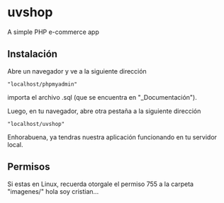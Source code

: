 uvshop
======

A simple PHP e-commerce app

## Instalación

Abre un navegador y ve a la siguiente dirección 
```
"localhost/phpmyadmin"
```
importa el archivo .sql (que se encuentra en "_Documentación").

Luego, en tu navegador, abre otra pestaña a la siguiente dirección 
```
"localhost/uvshop"
```

Enhorabuena, ya tendras nuestra aplicación funcionando en tu servidor local.

## Permisos

Si estas en Linux, recuerda otorgale el permiso 755 a la carpeta "imagenes/"
hola soy cristian...
